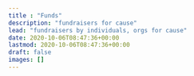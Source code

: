 ```yaml
---
title : "Funds"
description: "fundraisers for cause"
lead: "fundraisers by individuals, orgs for cause"
date: 2020-10-06T08:47:36+00:00
lastmod: 2020-10-06T08:47:36+00:00
draft: false
images: []
---
```


